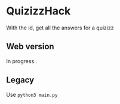 # QuizizzHack
With the id, get all the answers for a quizizz

## Web version
In progress..

## Legacy
Use `python3 main.py`
